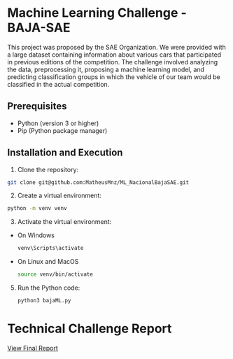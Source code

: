 # Machine Learning Challenge - BAJA-SAE

This project was proposed by the SAE Organization. We were provided with a large dataset containing information about various cars that participated in previous editions of the competition. The challenge involved analyzing the data, preprocessing it, proposing a machine learning model, and predicting classification groups in which the vehicle of our team would be classified in the actual competition.

## Prerequisites

- Python (version 3 or higher)
- Pip (Python package manager)

## Installation and Execution

1. Clone the repository:

```bash
git clone git@github.com:MatheusMnz/ML_NacionalBajaSAE.git
```

2. Create a virtual environment:
```bash
python -m venv venv
```
3. Activate the virtual environment:
* On Windows
  ```bash
  venv\Scripts\activate
  ```
* On Linux and MacOS
  ```bash
  source venv/bin/activate
  ```
5. Run the Python code:
   ```bash
   python3 bajaML.py
   ```

# Technical Challenge Report
<a href="ML_DesafioNacionalBaja.pdf"> View Final Report</a>



